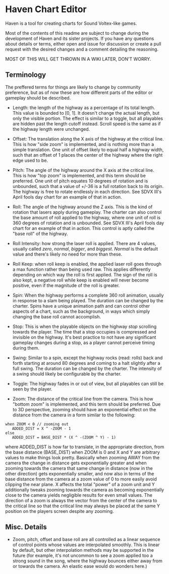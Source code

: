 # Haven Chart Editor

Haven is a tool for creating charts for Sound Voltex-like games.

Most of the contents of this readme are subject to change during
the development of Haven and its sister projects.
If you have any questions about details or terms, either open and
issue for discussion or create a pull request with the desired changes
and a comment detailing the reasoning.

MOST OF THIS WILL GET THROWN IN A WIKI LATER, DON'T WORRY.

## Terminology

The preffered terms for things are likely to change by community preference,
but as of now these are how different parts of the editor or gameplay should be described.

- Length: the length of the highway as a percentage of its total length.
This value is bounded to [0, 1]. It doesn't change the actual length,
but only the visible portion.
The effect is similar to a toggle, but all playables are hidden past the length cutoff instead.
Scroll speed is the same as if the highway length were unchanged.

- Offset: The translation along the X axis of the highway at the critical line.
This is how "side zoom" is implemented, and is nothing more than a simple translation.
One unit of offset likely to equal half a highway width, such that an
offset of 1 places the center of the highway where the right edge used to be.

- Pitch: The angle of the highway around the X axis at the critical line.
This is how "top zoom" is implemented, and this term should be preferred.
One unit of pitch equates 10 degrees of rotation and is unbounded,
such that a value of +/-36 is a full rotation back to its origin.
The highway is free to rotate endlessly in each direction.
See SDVX III's April fools day chart for an example of that in action.

- Roll: The angle of the highway around the Z axis.
This is the kind of rotation that lasers apply during gameplay.
The charter can also control the base amount of roll applied to the highway,
where one unit of roll is 360 degrees of rotation and is unbounded.
See SDVX III's April fools day chart for an example of that in action.
This control is aptly called the "base roll" of the highway.

- Roll Intensity: how strong the laser roll is applied.
There are 4 values, usually called *zero*, *normal*, *bigger*, and *biggest*.
*Normal* is the default value and there's likely no need for more than these.

- Roll Keep: when roll keep is enabled, the applied laser roll goes 
through a max function rather than being used raw.
This applies differently depending on which way the roll is first applied.
The sign of the roll is also kept, a negative roll while keep is enabled will never become positive, even if the magnitude of the roll is greater.

- Spin: When the highway performs a complete 360 roll animation, usually in response
to a slam being played. The duration can be changed by the charter.
Spins have a unique animation path and can control other aspects of a chart, such as 
the background, in ways which simply changing the base roll cannot accomplish.

- Stop: This is when the playable objects on the highway *stop* scrolling towards the player.
The time that a stop occupies is compressed and invisible on the highway.
It's best practice to not have any significant gameplay changes during a stop,
as a player cannot perceive timing during them.

- Swing: Similar to a spin, except the highway rocks (read: rolls) back and forth starting
at around 80 degrees and coming to a halt slightly after a full swing.
The duration can be changed by the charter.
The intensity of a swing should likely be configurable by the charter.

- Toggle: The highway fades in or out of view, but all playables
can still be seen by the player.

- Zoom: The distance of the critical line from the camera.
This is how "bottom zoom" is implemented, and this term should be preferred.
Due to 3D perspective, zooming should have an exponential effect on the
distance from the camera in a form similar to the following:

```
when ZOOM < 0 // zooming out
   ADDED_DIST = X ^ -ZOOM - 1
else
   ADDED_DIST = BASE_DIST * (X ^ -(ZOOM ^ Y) - 1)
```

where ADDED_DIST is how far to translate, in the appropriate direction, 
from the base distance (BASE_DIST) when ZOOM is 0 and X and Y are 
arbitrary values to make things look pretty.
Basically when zooming AWAY from the camera the change in distance gets exponentially greater and
when zooming towards the camera that same change in distance (now in the other direction) gets exponentially smaller, and now also in terms of the base distance from the camera at a zoom value of 0 to more easily avoid clipping the near plane.
X affects the total "power" of a zoom unit and Y additionally tweaks 
zooming towards the camera as becoming exponentially close to the camera 
yields negligible results for even small values.
The direction of a zoom is always the vector from the center of the 
camera to the critical line so that the critical line may always be 
placed at the same Y position on the players screen despite any zooming.

## Misc. Details

- Zoom, pitch, offset and base roll are all controlled as a linear sequence of control points
whose values are interpolated smoothly. This is linear by default, but other interpolation
methods may be supported in the future (for example, it's not uncommon to see a zoom applied
too a strong sound in the song, where the highway bounces either away from or towards the camera.
An elastic ease would do wonders here.)
